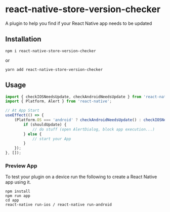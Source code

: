 # react-native-store-version-checker

A plugin to help you find if your React Native app needs to be updated

## Installation

```shell
npm i react-native-store-version-checker
```

or

```shell
yarn add react-native-store-version-checker
```

## Usage

```jsx
import { checkIOSNeedsUpdate, checkAndroidNeedsUpdate } from 'react-native-store-version-checker';
import { Platform, Alert } from 'react-native';

// At App Start
useEffect(() => {
    (Platform.OS === 'android' ? checkAndroidNeedsUpdate() : checkIOSNeedsUpdate()).then((shouldUpdate) => {
        if (shouldUpdate) {
            // do stuff (open AlertDialog, block app execution...)
        } else {
            // start your App
        }
    });
}, []);
```

### Preview App

To test your plugin on a device run the following to create a React Native app using it.

```
npm install
npm run app
cd app
react-native run-ios / react-native run-android
```
